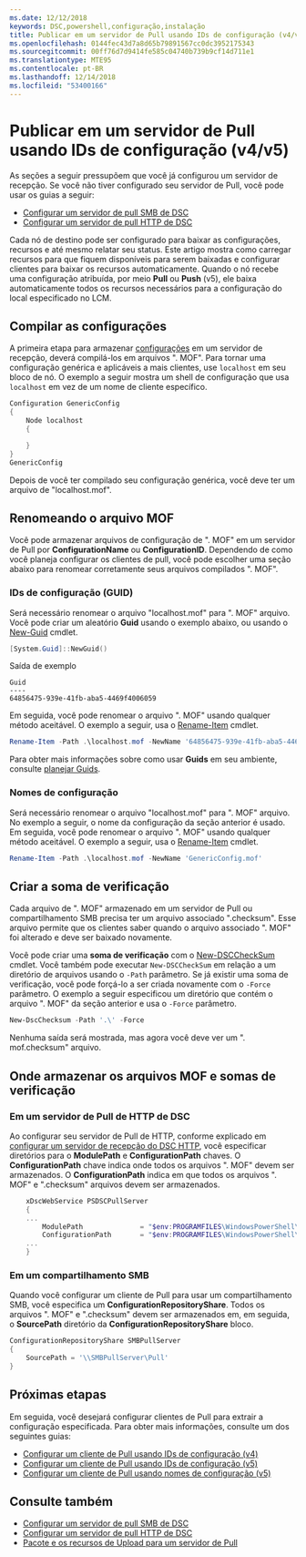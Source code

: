 ```yaml
---
ms.date: 12/12/2018
keywords: DSC,powershell,configuração,instalação
title: Publicar em um servidor de Pull usando IDs de configuração (v4/v5)
ms.openlocfilehash: 0144fec43d7a8d65b79891567cc0dc3952175343
ms.sourcegitcommit: 00ff76d7d9414fe585c04740b739b9cf14d711e1
ms.translationtype: MTE95
ms.contentlocale: pt-BR
ms.lasthandoff: 12/14/2018
ms.locfileid: "53400166"
---
```

# <a name="publish-to-a-pull-server-using-configuration-ids-v4v5"></a>Publicar em um servidor de Pull usando IDs de configuração (v4/v5)

As seções a seguir pressupõem que você já configurou um servidor de recepção. Se você não tiver configurado seu servidor de Pull, você pode usar os guias a seguir:

- [Configurar um servidor de pull SMB de DSC](pullServerSmb.md)
- [Configurar um servidor de pull HTTP de DSC](pullServer.md)

Cada nó de destino pode ser configurado para baixar as configurações, recursos e até mesmo relatar seu status. Este artigo mostra como carregar recursos para que fiquem disponíveis para serem baixadas e configurar clientes para baixar os recursos automaticamente. Quando o nó recebe uma configuração atribuída, por meio **Pull** ou **Push** (v5), ele baixa automaticamente todos os recursos necessários para a configuração do local especificado no LCM.

## <a name="compile-configurations"></a>Compilar as configurações

A primeira etapa para armazenar [configurações](../configurations/configurations.md) em um servidor de recepção, deverá compilá-los em arquivos ". MOF". Para tornar uma configuração genérica e aplicáveis a mais clientes, use `localhost` em seu bloco de nó. O exemplo a seguir mostra um shell de configuração que usa `localhost` em vez de um nome de cliente específico.

```powershell
Configuration GenericConfig
{
    Node localhost
    {

    }
}
GenericConfig
```

Depois de você ter compilado seu configuração genérica, você deve ter um arquivo de "localhost.mof".

## <a name="renaming-the-mof-file"></a>Renomeando o arquivo MOF

Você pode armazenar arquivos de configuração de ". MOF" em um servidor de Pull por **ConfigurationName** ou **ConfigurationID**. Dependendo de como você planeja configurar os clientes de pull, você pode escolher uma seção abaixo para renomear corretamente seus arquivos compilados ". MOF".

### <a name="configuration-ids-guid"></a>IDs de configuração (GUID)

Será necessário renomear o arquivo "localhost.mof" para "<GUID>. MOF" arquivo. Você pode criar um aleatório **Guid** usando o exemplo abaixo, ou usando o [New-Guid](/powershell/module/microsoft.powershell.utility/new-guid) cmdlet.

```powershell
[System.Guid]::NewGuid()
```

Saída de exemplo

```output
Guid
----
64856475-939e-41fb-aba5-4469f4006059
```

Em seguida, você pode renomear o arquivo ". MOF" usando qualquer método aceitável. O exemplo a seguir, usa o [Rename-Item](/powershell/module/microsoft.powershell.management/rename-item) cmdlet.

```powershell
Rename-Item -Path .\localhost.mof -NewName '64856475-939e-41fb-aba5-4469f4006059.mof'
```

Para obter mais informações sobre como usar **Guids** em seu ambiente, consulte [planejar Guids](/powershell/dsc/secureserver#guids).

### <a name="configuration-names"></a>Nomes de configuração

Será necessário renomear o arquivo "localhost.mof" para "<Configuration Name>. MOF" arquivo. No exemplo a seguir, o nome da configuração da seção anterior é usado. Em seguida, você pode renomear o arquivo ". MOF" usando qualquer método aceitável. O exemplo a seguir, usa o [Rename-Item](/powershell/module/microsoft.powershell.management/rename-item) cmdlet.

```powershell
Rename-Item -Path .\localhost.mof -NewName 'GenericConfig.mof'
```

## <a name="create-the-checksum"></a>Criar a soma de verificação

Cada arquivo de ". MOF" armazenado em um servidor de Pull ou compartilhamento SMB precisa ter um arquivo associado ".checksum". Esse arquivo permite que os clientes saber quando o arquivo associado ". MOF" foi alterado e deve ser baixado novamente.

Você pode criar uma **soma de verificação** com o [New-DSCCheckSum](/powershell/module/psdesiredstateconfiguration/new-dscchecksum) cmdlet. Você também pode executar `New-DSCCheckSum` em relação a um diretório de arquivos usando o `-Path` parâmetro. Se já existir uma soma de verificação, você pode forçá-lo a ser criada novamente com o `-Force` parâmetro. O exemplo a seguir especificou um diretório que contém o arquivo ". MOF" da seção anterior e usa o `-Force` parâmetro.

```powershell
New-DscChecksum -Path '.\' -Force
```

Nenhuma saída será mostrada, mas agora você deve ver um "<GUID or Configuration Name>. mof.checksum" arquivo.

## <a name="where-to-store-mof-files-and-checksums"></a>Onde armazenar os arquivos MOF e somas de verificação

### <a name="on-a-dsc-http-pull-server"></a>Em um servidor de Pull de HTTP de DSC

Ao configurar seu servidor de Pull de HTTP, conforme explicado em [configurar um servidor de recepção do DSC HTTP](pullServer.md), você especificar diretórios para o **ModulePath** e **ConfigurationPath** chaves. O **ConfigurationPath** chave indica onde todos os arquivos ". MOF" devem ser armazenados. O **ConfigurationPath** indica em que todos os arquivos ". MOF" e ".checksum" arquivos devem ser armazenados.

```powershell
    xDscWebService PSDSCPullServer
    {
    ...
        ModulePath              = "$env:PROGRAMFILES\WindowsPowerShell\DscService\Modules"
        ConfigurationPath       = "$env:PROGRAMFILES\WindowsPowerShell\DscService\Configuration"
    ...
    }

```

### <a name="on-an-smb-share"></a>Em um compartilhamento SMB

Quando você configurar um cliente de Pull para usar um compartilhamento SMB, você especifica um **ConfigurationRepositoryShare**. Todos os arquivos ". MOF" e ".checksum" devem ser armazenados em, em seguida, o **SourcePath** diretório da **ConfigurationRepositoryShare** bloco.

```powershell
ConfigurationRepositoryShare SMBPullServer
{
    SourcePath = '\\SMBPullServer\Pull'
}
```

## <a name="next-steps"></a>Próximas etapas

Em seguida, você desejará configurar clientes de Pull para extrair a configuração especificada. Para obter mais informações, consulte um dos seguintes guias:

- [Configurar um cliente de Pull usando IDs de configuração (v4)](pullClientConfigId4.md)
- [Configurar um cliente de Pull usando IDs de configuração (v5)](pullClientConfigId.md)
- [Configurar um cliente de Pull usando nomes de configuração (v5)](pullClientConfigNames.md)

## <a name="see-also"></a>Consulte também

- [Configurar um servidor de pull SMB de DSC](pullServerSmb.md)
- [Configurar um servidor de pull HTTP de DSC](pullServer.md)
- [Pacote e os recursos de Upload para um servidor de Pull](package-upload-resources.md)

